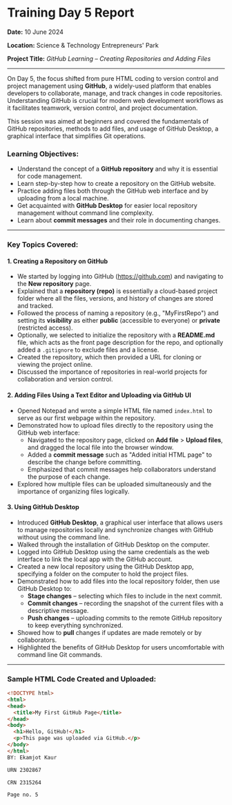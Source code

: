 # Training Day 5 Report  
**Date:** 10 June 2024  

**Location:** Science & Technology Entrepreneurs' Park  

**Project Title:** *GitHub Learning – Creating Repositories and Adding Files*

---

On Day 5, the focus shifted from pure HTML coding to version control and project management using **GitHub**, a widely-used platform that enables developers to collaborate, manage, and track changes in code repositories. Understanding GitHub is crucial for modern web development workflows as it facilitates teamwork, version control, and project documentation.

This session was aimed at beginners and covered the fundamentals of GitHub repositories, methods to add files, and usage of GitHub Desktop, a graphical interface that simplifies Git operations.

### Learning Objectives:  
- Understand the concept of a **GitHub repository** and why it is essential for code management.  
- Learn step-by-step how to create a repository on the GitHub website.  
- Practice adding files both through the GitHub web interface and by uploading from a local machine.  
- Get acquainted with **GitHub Desktop** for easier local repository management without command line complexity.  
- Learn about **commit messages** and their role in documenting changes.

---

### Key Topics Covered:

#### 1. Creating a Repository on GitHub  
- We started by logging into GitHub (https://github.com) and navigating to the **New repository** page.  
- Explained that a **repository (repo)** is essentially a cloud-based project folder where all the files, versions, and history of changes are stored and tracked.  
- Followed the process of naming a repository (e.g., "MyFirstRepo") and setting its **visibility** as either **public** (accessible to everyone) or **private** (restricted access).  
- Optionally, we selected to initialize the repository with a **README.md** file, which acts as the front page description for the repo, and optionally added a `.gitignore` to exclude files and a license.  
- Created the repository, which then provided a URL for cloning or viewing the project online.  
- Discussed the importance of repositories in real-world projects for collaboration and version control.

#### 2. Adding Files Using a Text Editor and Uploading via GitHub UI  
- Opened Notepad and wrote a simple HTML file named `index.html` to serve as our first webpage within the repository.  
- Demonstrated how to upload files directly to the repository using the GitHub web interface:  
  - Navigated to the repository page, clicked on **Add file** > **Upload files**, and dragged the local file into the browser window.  
  - Added a **commit message** such as "Added initial HTML page" to describe the change before committing.  
  - Emphasized that commit messages help collaborators understand the purpose of each change.  
- Explored how multiple files can be uploaded simultaneously and the importance of organizing files logically.

#### 3. Using GitHub Desktop  
- Introduced **GitHub Desktop**, a graphical user interface that allows users to manage repositories locally and synchronize changes with GitHub without using the command line.  
- Walked through the installation of GitHub Desktop on the computer.  
- Logged into GitHub Desktop using the same credentials as the web interface to link the local app with the GitHub account.  
- Created a new local repository using the GitHub Desktop app, specifying a folder on the computer to hold the project files.  
- Demonstrated how to add files into the local repository folder, then use GitHub Desktop to:  
  - **Stage changes** – selecting which files to include in the next commit.  
  - **Commit changes** – recording the snapshot of the current files with a descriptive message.  
  - **Push changes** – uploading commits to the remote GitHub repository to keep everything synchronized.  
- Showed how to **pull** changes if updates are made remotely or by collaborators.  
- Highlighted the benefits of GitHub Desktop for users uncomfortable with command line Git commands.

---

### Sample HTML Code Created and Uploaded:

```html
<!DOCTYPE html>
<html>
<head>
  <title>My First GitHub Page</title>
</head>
<body>
  <h1>Hello, GitHub!</h1>
  <p>This page was uploaded via GitHub.</p>
</body>
</html>
BY: Ekamjot Kaur

URN 2302867

CRN 2315264

Page no. 5